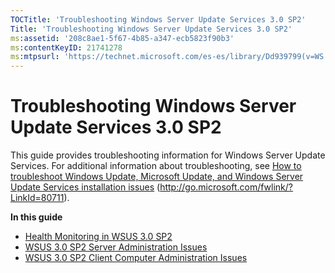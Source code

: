 ```yaml
---
TOCTitle: 'Troubleshooting Windows Server Update Services 3.0 SP2'
Title: 'Troubleshooting Windows Server Update Services 3.0 SP2'
ms:assetid: '208c8ae1-5f67-4b85-a347-ecb5823f90b3'
ms:contentKeyID: 21741278
ms:mtpsurl: 'https://technet.microsoft.com/es-es/library/Dd939799(v=WS.10)'
---
```


Troubleshooting Windows Server Update Services 3.0 SP2
======================================================

This guide provides troubleshooting information for Windows Server Update Services. For additional information about troubleshooting, see [How to troubleshoot Windows Update, Microsoft Update, and Windows Server Update Services installation issues](http://go.microsoft.com/fwlink/?linkid=80711) (http://go.microsoft.com/fwlink/?LinkId=80711).

**In this guide**

-   [Health Monitoring in WSUS 3.0 SP2](https://technet.microsoft.com/7f2a52af-1738-4320-9066-e58fa904fc70)
-   [WSUS 3.0 SP2 Server Administration Issues](https://technet.microsoft.com/91735c6a-2860-4f68-aa29-f48ecfaa970a)
-   [WSUS 3.0 SP2 Client Computer Administration Issues](https://technet.microsoft.com/12e5a90c-a6b2-40b2-9d08-a65636ff10e9)
